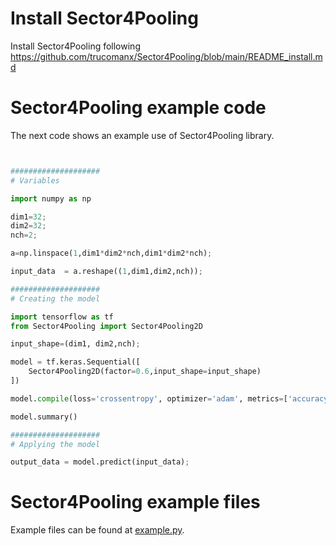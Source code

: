 # Install Sector4Pooling

Install Sector4Pooling following https://github.com/trucomanx/Sector4Pooling/blob/main/README_install.md 

# Sector4Pooling example code

The next code shows an example use of Sector4Pooling library.

```python


####################
# Variables

import numpy as np

dim1=32;
dim2=32;
nch=2;

a=np.linspace(1,dim1*dim2*nch,dim1*dim2*nch);

input_data  = a.reshape((1,dim1,dim2,nch));

####################
# Creating the model

import tensorflow as tf
from Sector4Pooling import Sector4Pooling2D

input_shape=(dim1, dim2,nch);

model = tf.keras.Sequential([
    Sector4Pooling2D(factor=0.6,input_shape=input_shape)
])

model.compile(loss='crossentropy', optimizer='adam', metrics=['accuracy'])

model.summary()

####################
# Applying the model

output_data = model.predict(input_data);

```

# Sector4Pooling example files

Example files can be found at [example.py](example.py).
